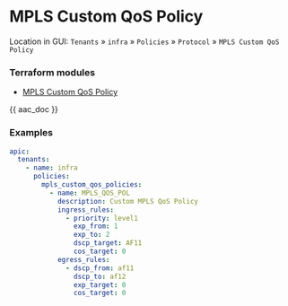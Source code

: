 # MPLS Custom QoS Policy

Location in GUI:
`Tenants` » `infra` » `Policies` » `Protocol` » `MPLS Custom QoS Policy`

### Terraform modules

* [MPLS Custom QoS Policy](https://registry.terraform.io/modules/netascode/mpls-custom-qos-policy/aci/latest)

{{ aac_doc }}

### Examples

```yaml
apic:
  tenants:
    - name: infra
      policies:
        mpls_custom_qos_policies:
          - name: MPLS_QOS_POL
            description: Custom MPLS QoS Policy
            ingress_rules:
              - priority: level1
                exp_from: 1
                exp_to: 2
                dscp_target: AF11
                cos_target: 0
            egress_rules:
              - dscp_from: af11
                dscp_to: af12
                exp_target: 0
                cos_target: 0
```
